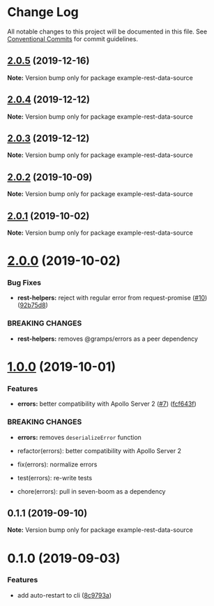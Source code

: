 # Change Log

All notable changes to this project will be documented in this file.
See [Conventional Commits](https://conventionalcommits.org) for commit guidelines.

## [2.0.5](https://github.com/gramps-graphql/gramps/compare/example-rest-data-source@2.0.4...example-rest-data-source@2.0.5) (2019-12-16)

**Note:** Version bump only for package example-rest-data-source





## [2.0.4](https://github.com/gramps-graphql/gramps/compare/example-rest-data-source@2.0.3...example-rest-data-source@2.0.4) (2019-12-12)

**Note:** Version bump only for package example-rest-data-source





## [2.0.3](https://github.com/gramps-graphql/gramps/compare/example-rest-data-source@2.0.2...example-rest-data-source@2.0.3) (2019-12-12)

**Note:** Version bump only for package example-rest-data-source





## [2.0.2](https://github.com/gramps-graphql/gramps/compare/example-rest-data-source@2.0.1...example-rest-data-source@2.0.2) (2019-10-09)

**Note:** Version bump only for package example-rest-data-source





## [2.0.1](https://github.com/gramps-graphql/gramps/compare/example-rest-data-source@2.0.0...example-rest-data-source@2.0.1) (2019-10-02)

**Note:** Version bump only for package example-rest-data-source





# [2.0.0](https://github.com/gramps-graphql/gramps/compare/example-rest-data-source@1.0.0...example-rest-data-source@2.0.0) (2019-10-02)


### Bug Fixes

* **rest-helpers:** reject with regular error from request-promise ([#10](https://github.com/gramps-graphql/gramps/issues/10)) ([92b75d8](https://github.com/gramps-graphql/gramps/commit/92b75d8))


### BREAKING CHANGES

* **rest-helpers:** removes @gramps/errors as a peer dependency





# [1.0.0](https://github.com/gramps-graphql/gramps/compare/example-rest-data-source@0.1.1...example-rest-data-source@1.0.0) (2019-10-01)


### Features

* **errors:** better compatibility with Apollo Server 2 ([#7](https://github.com/gramps-graphql/gramps/issues/7)) ([fcf643f](https://github.com/gramps-graphql/gramps/commit/fcf643f))


### BREAKING CHANGES

* **errors:** removes `deserializeError` function

* refactor(errors): better compatibility with Apollo Server 2

* fix(errors): normalize errors

* test(errors): re-write tests

* chore(errors): pull in seven-boom as a dependency





## 0.1.1 (2019-09-10)

**Note:** Version bump only for package example-rest-data-source





# 0.1.0 (2019-09-03)


### Features

* add auto-restart to cli ([8c9793a](https://github.com/gramps-graphql/gramps-monorepo/commit/8c9793a))

